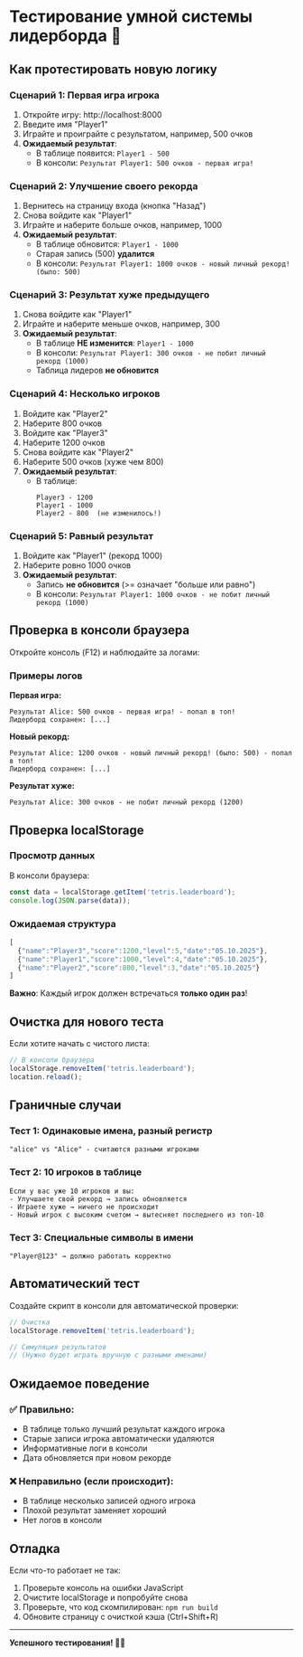 # Тестирование умной системы лидерборда 🧪

## Как протестировать новую логику

### Сценарий 1: Первая игра игрока

1. Откройте игру: http://localhost:8000
2. Введите имя "Player1"
3. Играйте и проиграйте с результатом, например, 500 очков
4. **Ожидаемый результат**:
   - В таблице появится: `Player1 - 500`
   - В консоли: `Результат Player1: 500 очков - первая игра!`

### Сценарий 2: Улучшение своего рекорда

1. Вернитесь на страницу входа (кнопка "Назад")
2. Снова войдите как "Player1"
3. Играйте и наберите больше очков, например, 1000
4. **Ожидаемый результат**:
   - В таблице обновится: `Player1 - 1000`
   - Старая запись (500) **удалится**
   - В консоли: `Результат Player1: 1000 очков - новый личный рекорд! (было: 500)`

### Сценарий 3: Результат хуже предыдущего

1. Снова войдите как "Player1"
2. Играйте и наберите меньше очков, например, 300
3. **Ожидаемый результат**:
   - В таблице **НЕ изменится**: `Player1 - 1000`
   - В консоли: `Результат Player1: 300 очков - не побит личный рекорд (1000)`
   - Таблица лидеров **не обновится**

### Сценарий 4: Несколько игроков

1. Войдите как "Player2"
2. Наберите 800 очков
3. Войдите как "Player3"
4. Наберите 1200 очков
5. Снова войдите как "Player2"
6. Наберите 500 очков (хуже чем 800)
7. **Ожидаемый результат**:
   - В таблице:
     ```
     Player3 - 1200
     Player1 - 1000
     Player2 - 800  (не изменилось!)
     ```

### Сценарий 5: Равный результат

1. Войдите как "Player1" (рекорд 1000)
2. Наберите ровно 1000 очков
3. **Ожидаемый результат**:
   - Запись **не обновится** (>= означает "больше или равно")
   - В консоли: `Результат Player1: 1000 очков - не побит личный рекорд (1000)`

## Проверка в консоли браузера

Откройте консоль (F12) и наблюдайте за логами:

### Примеры логов

**Первая игра:**
```
Результат Alice: 500 очков - первая игра! - попал в топ!
Лидерборд сохранен: [...]
```

**Новый рекорд:**
```
Результат Alice: 1200 очков - новый личный рекорд! (было: 500) - попал в топ!
Лидерборд сохранен: [...]
```

**Результат хуже:**
```
Результат Alice: 300 очков - не побит личный рекорд (1200)
```

## Проверка localStorage

### Просмотр данных

В консоли браузера:
```javascript
const data = localStorage.getItem('tetris.leaderboard');
console.log(JSON.parse(data));
```

### Ожидаемая структура

```javascript
[
  {"name":"Player3","score":1200,"level":5,"date":"05.10.2025"},
  {"name":"Player1","score":1000,"level":4,"date":"05.10.2025"},
  {"name":"Player2","score":800,"level":3,"date":"05.10.2025"}
]
```

**Важно**: Каждый игрок должен встречаться **только один раз**!

## Очистка для нового теста

Если хотите начать с чистого листа:

```javascript
// В консоли браузера
localStorage.removeItem('tetris.leaderboard');
location.reload();
```

## Граничные случаи

### Тест 1: Одинаковые имена, разный регистр
```
"alice" vs "Alice" - считаются разными игроками
```

### Тест 2: 10 игроков в таблице
```
Если у вас уже 10 игроков и вы:
- Улучшаете свой рекорд → запись обновляется
- Играете хуже → ничего не происходит
- Новый игрок с высоким счетом → вытесняет последнего из топ-10
```

### Тест 3: Специальные символы в имени
```
"Player@123" → должно работать корректно
```

## Автоматический тест

Создайте скрипт в консоли для автоматической проверки:

```javascript
// Очистка
localStorage.removeItem('tetris.leaderboard');

// Симуляция результатов
// (Нужно будет играть вручную с разными именами)
```

## Ожидаемое поведение

### ✅ Правильно:
- В таблице только лучший результат каждого игрока
- Старые записи игрока автоматически удаляются
- Информативные логи в консоли
- Дата обновляется при новом рекорде

### ❌ Неправильно (если происходит):
- В таблице несколько записей одного игрока
- Плохой результат заменяет хороший
- Нет логов в консоли

## Отладка

Если что-то работает не так:

1. Проверьте консоль на ошибки JavaScript
2. Очистите localStorage и попробуйте снова
3. Проверьте, что код скомпилирован: `npm run build`
4. Обновите страницу с очисткой кэша (Ctrl+Shift+R)

---

**Успешного тестирования! 🧪✨**

